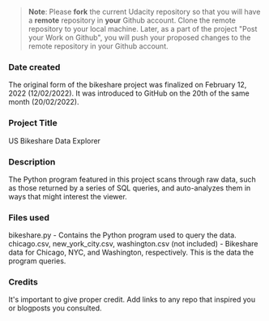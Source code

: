 >**Note**: Please **fork** the current Udacity repository so that you will have a **remote** repository in **your** Github account. Clone the remote repository to your local machine. Later, as a part of the project "Post your Work on Github", you will push your proposed changes to the remote repository in your Github account.

### Date created
The original form of the bikeshare project was finalized on February 12, 2022 (12/02/2022).  It was introduced to GitHub on the 20th of the same month (20/02/2022).

### Project Title
US Bikeshare Data Explorer

### Description
The Python program featured in this project scans through raw data, such as those returned by a series of SQL queries, and auto-analyzes them in ways that might interest the viewer.

### Files used
bikeshare.py - Contains the Python program used to query the data.
chicago.csv, new_york_city.csv, washington.csv (not included) - Bikeshare data for Chicago, NYC, and Washington, respectively.  This is the data the program queries.

### Credits
It's important to give proper credit. Add links to any repo that inspired you or blogposts you consulted.
